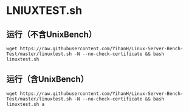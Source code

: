 # LNIUXTEST.sh

## 运行（不含UnixBench）
```
wget https://raw.githubusercontent.com/YihanH/Linux-Server-Bench-Test/master/linuxtest.sh -N --no-check-certificate && bash linuxtest.sh
```
## 运行（含UnixBench）
```
wget https://raw.githubusercontent.com/YihanH/Linux-Server-Bench-Test/master/linuxtest.sh -N --no-check-certificate && bash linuxtest.sh a
```
